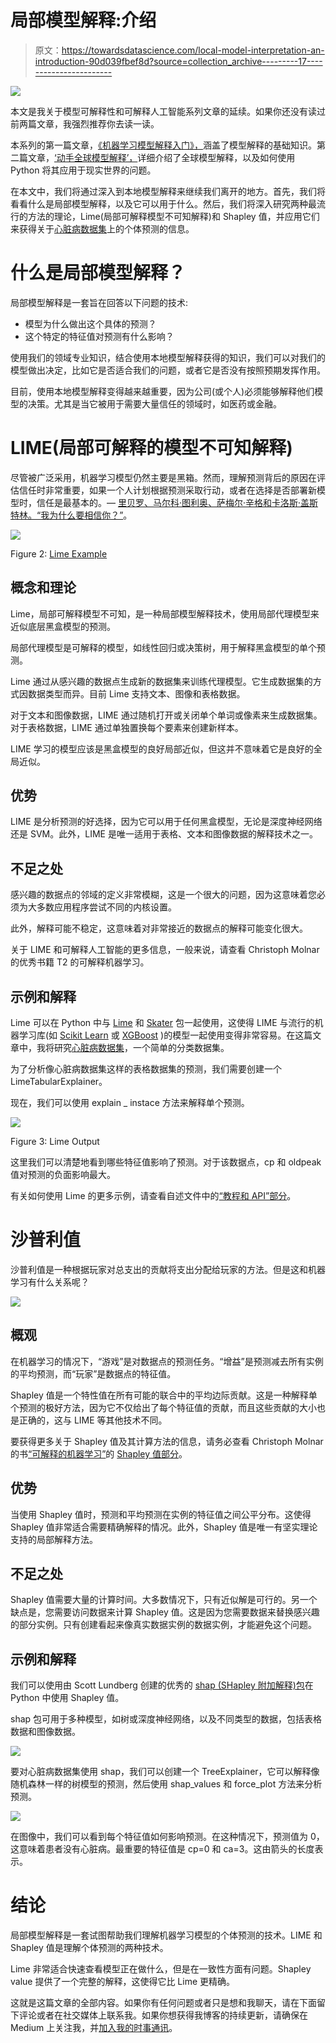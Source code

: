# 局部模型解释:介绍

> 原文：<https://towardsdatascience.com/local-model-interpretation-an-introduction-90d039fbef8d?source=collection_archive---------17----------------------->

![](img/db6a77e2f039e31c623603bdfdc31921.png)

本文是我关于模型可解释性和可解释人工智能系列文章的延续。如果你还没有读过前两篇文章，我强烈推荐你去读一读。

本系列的第一篇文章，[《机器学习模型解释入门》，](/introduction-to-machine-learning-model-interpretation-55036186eeab)涵盖了模型解释的基础知识。第二篇文章，[‘动手全球模型解释’，](/hands-on-global-model-interpretation-3bb4264732b5)详细介绍了全球模型解释，以及如何使用 Python 将其应用于现实世界的问题。

在本文中，我们将通过深入到本地模型解释来继续我们离开的地方。首先，我们将看看什么是局部模型解释，以及它可以用于什么。然后，我们将深入研究两种最流行的方法的理论，Lime(局部可解释模型不可知解释)和 Shapley 值，并应用它们来获得关于[心脏病数据集](https://www.kaggle.com/ronitf/heart-disease-uci)上的个体预测的信息。

# 什么是局部模型解释？

局部模型解释是一套旨在回答以下问题的技术:

*   模型为什么做出这个具体的预测？
*   这个特定的特征值对预测有什么影响？

使用我们的领域专业知识，结合使用本地模型解释获得的知识，我们可以对我们的模型做出决定，比如它是否适合我们的问题，或者它是否没有按照预期发挥作用。

目前，使用本地模型解释变得越来越重要，因为公司(或个人)必须能够解释他们模型的决策。尤其是当它被用于需要大量信任的领域时，如医药或金融。

# LIME(局部可解释的模型不可知解释)

尽管被广泛采用，机器学习模型仍然主要是黑箱。然而，理解预测背后的原因在评估信任时非常重要，如果一个人计划根据预测采取行动，或者在选择是否部署新模型时，信任是最基本的。— [里贝罗、马尔科·图利奥、萨梅尔·辛格和卡洛斯·盖斯特林。“我为什么要相信你？”](https://arxiv.org/abs/1602.04938)。

![](img/6d94ecc5ed9944d2c7b4f152f4b4ad13.png)

Figure 2: [Lime Example](https://github.com/marcotcr/lime)

## 概念和理论

Lime，局部可解释模型不可知，是一种局部模型解释技术，使用局部代理模型来近似底层黑盒模型的预测。

局部代理模型是可解释的模型，如线性回归或决策树，用于解释黑盒模型的单个预测。

Lime 通过从感兴趣的数据点生成新的数据集来训练代理模型。它生成数据集的方式因数据类型而异。目前 Lime 支持文本、图像和表格数据。

对于文本和图像数据，LIME 通过随机打开或关闭单个单词或像素来生成数据集。对于表格数据，LIME 通过单独置换每个要素来创建新样本。

LIME 学习的模型应该是黑盒模型的良好局部近似，但这并不意味着它是良好的全局近似。

## 优势

LIME 是分析预测的好选择，因为它可以用于任何黑盒模型，无论是深度神经网络还是 SVM。此外，LIME 是唯一适用于表格、文本和图像数据的解释技术之一。

## 不足之处

感兴趣的数据点的邻域的定义非常模糊，这是一个很大的问题，因为这意味着您必须为大多数应用程序尝试不同的内核设置。

此外，解释可能不稳定，这意味着对非常接近的数据点的解释可能变化很大。

关于 LIME 和可解释人工智能的更多信息，一般来说，请查看 Christoph Molnar 的优秀书籍 T2 的可解释机器学习。

## 示例和解释

Lime 可以在 Python 中与 [Lime](https://github.com/marcotcr/lime) 和 [Skater](https://github.com/oracle/Skater) 包一起使用，这使得 LIME 与流行的机器学习库(如 [Scikit Learn](https://scikit-learn.org/stable/) 或 [XGBoost](https://xgboost.readthedocs.io/en/latest/) )的模型一起使用变得非常容易。在这篇文章中，我将研究[心脏病数据集](https://www.kaggle.com/ronitf/heart-disease-uci)，一个简单的分类数据集。

为了分析像心脏病数据集这样的表格数据集的预测，我们需要创建一个 LimeTabularExplainer。

现在，我们可以使用 explain _ instace 方法来解释单个预测。

![](img/062ef3bf317cb2bb7075a6edb088ae09.png)

Figure 3: Lime Output

这里我们可以清楚地看到哪些特征值影响了预测。对于该数据点，cp 和 oldpeak 值对预测的负面影响最大。

有关如何使用 Lime 的更多示例，请查看自述文件中的[“教程和 API”部分](https://github.com/marcotcr/lime#tutorials-and-api)。

# 沙普利值

沙普利值是一种根据玩家对总支出的贡献将支出分配给玩家的方法。但是这和机器学习有什么关系呢？

![](img/c7a6b076e9f4663f9b6b27e4e5fe7413.png)

## 概观

在机器学习的情况下，“游戏”是对数据点的预测任务。“增益”是预测减去所有实例的平均预测，而“玩家”是数据点的特征值。

Shapley 值是一个特性值在所有可能的联合中的平均边际贡献。这是一种解释单个预测的极好方法，因为它不仅给出了每个特征值的贡献，而且这些贡献的大小也是正确的，这与 LIME 等其他技术不同。

要获得更多关于 Shapley 值及其计算方法的信息，请务必查看 Christoph Molnar 的书[“可解释的机器学习”](https://christophm.github.io/interpretable-ml-book/)的 [Shapley 值部分](https://christophm.github.io/interpretable-ml-book/shapley.html)。

## 优势

当使用 Shapley 值时，预测和平均预测在实例的特征值之间公平分布。这使得 Shapley 值非常适合需要精确解释的情况。此外，Shapley 值是唯一有坚实理论支持的局部解释方法。

## 不足之处

Shapley 值需要大量的计算时间。大多数情况下，只有近似解是可行的。另一个缺点是，您需要访问数据来计算 Shapley 值。这是因为您需要数据来替换感兴趣的部分实例。只有创建看起来像真实数据实例的数据实例，才能避免这个问题。

## 示例和解释

我们可以使用由 Scott Lundberg 创建的优秀的 [shap (SHapley 附加解释)包](https://github.com/slundberg/shap)在 Python 中使用 Shapley 值。

shap 包可用于多种模型，如树或深度神经网络，以及不同类型的数据，包括表格数据和图像数据。

![](img/38f0a8ec2bb4b6867f6602762426d410.png)

要对心脏病数据集使用 shap，我们可以创建一个 TreeExplainer，它可以解释像随机森林一样的树模型的预测，然后使用 shap_values 和 force_plot 方法来分析预测。

![](img/75ea9d98f2981221ebe82f016ba38332.png)

在图像中，我们可以看到每个特征值如何影响预测。在这种情况下，预测值为 0，这意味着患者没有心脏病。最重要的特征值是 cp=0 和 ca=3。这由箭头的长度表示。

# 结论

局部模型解释是一套试图帮助我们理解机器学习模型的个体预测的技术。LIME 和 Shapley 值是理解个体预测的两种技术。

Lime 非常适合快速查看模型正在做什么，但是在一致性方面有问题。Shapley value 提供了一个完整的解释，这使得它比 Lime 更精确。

这就是这篇文章的全部内容。如果你有任何问题或者只是想和我聊天，请在下面留下评论或者在社交媒体上联系我。如果你想获得我博客的持续更新，请确保在 Medium 上关注我，并[加入我的时事通讯](http://eepurl.com/gq-u4X)。